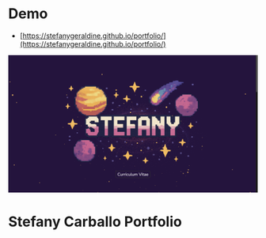 # Demo



- [https://stefanygeraldine.github.io/portfolio/](https://stefanygeraldine.github.io/portfolio/)

![Project Screenshot](public/screen.png)

# Stefany Carballo Portfolio
